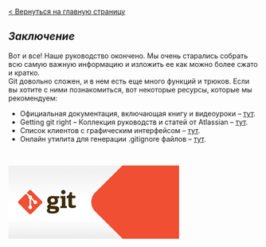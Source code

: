 [< Вернуться на главную страницу](readme.md)

## ***Заключение***<br>


Вот и все! Наше руководство окончено. Мы очень старались собрать всю самую важную информацию и изложить ее как можно более сжато и кратко.<br>
Git довольно сложен, и в нем есть еще много функций и трюков. Если вы хотите с ними познакомиться, вот некоторые ресурсы, которые мы рекомендуем:

- Официальная документация, включающая книгу и видеоуроки – <a href="https://git-scm.com/doc">тут</a>.
- Getting git right – Коллекция руководств и статей от Atlassian – <a href="https://www.atlassian.com/git">тут</a>.
- Список клиентов с графическим интерфейсом – <a href="https://www.git-scm.com/downloads/guis">тут</a>.
- Онлайн утилита для генерации .gitignore файлов – <a href="https://www.toptal.com/developers/gitignore">тут</a>.

<br>

![](/pictures/git.png)
